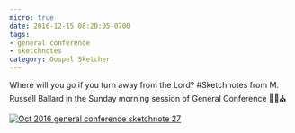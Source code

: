 ```yaml
---
micro: true
date: 2016-12-15 08:20:05-0700
tags:
- general conference
- sketchnotes
category: Gospel Sketcher
---
```


Where will you go if you turn away from the Lord?
#Sketchnotes from M. Russell Ballard in the Sunday morning session of General Conference ✍🏼⛪️

[![Oct 2016 general conference sketchnote 27](http://www.gospelsketcher.org/uploads/2018/b651c00cca.jpg)](http://www.gospelsketcher.org/uploads/2018/b651c00cca.jpg)